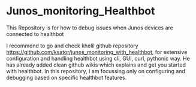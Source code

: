 # Junos_monitoring_Healthbot
This Repository is for how to debug issues when Junos devices are connected to healthbot

I recommend to go and check khelil github repository https://github.com/ksator/junos_monitoring_with_healthbot, for extensive configuration and handling healthbot using cli, GUI, curl, pythonic way. He has already added clean github wikis which explains and get you started with healthbot. In this repository, I am focussing only on configuring and debugging based on specific healthbot features.
